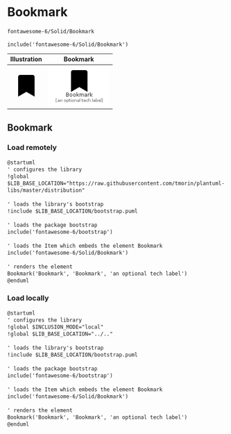 # Bookmark


```text
fontawesome-6/Solid/Bookmark
```

```text
include('fontawesome-6/Solid/Bookmark')
```



| Illustration | Bookmark |
| :---: | :---: |
| ![illustration for Illustration](../../fontawesome-6/Solid/Bookmark.png) | ![illustration for Bookmark](../../fontawesome-6/Solid/Bookmark.Local.png) |




## Bookmark

### Load remotely
```plantuml
@startuml
' configures the library
!global $LIB_BASE_LOCATION="https://raw.githubusercontent.com/tmorin/plantuml-libs/master/distribution"

' loads the library's bootstrap
!include $LIB_BASE_LOCATION/bootstrap.puml

' loads the package bootstrap
include('fontawesome-6/bootstrap')

' loads the Item which embeds the element Bookmark
include('fontawesome-6/Solid/Bookmark')

' renders the element
Bookmark('Bookmark', 'Bookmark', 'an optional tech label')
@enduml
```

### Load locally
```plantuml
@startuml
' configures the library
!global $INCLUSION_MODE="local"
!global $LIB_BASE_LOCATION="../.."

' loads the library's bootstrap
!include $LIB_BASE_LOCATION/bootstrap.puml

' loads the package bootstrap
include('fontawesome-6/bootstrap')

' loads the Item which embeds the element Bookmark
include('fontawesome-6/Solid/Bookmark')

' renders the element
Bookmark('Bookmark', 'Bookmark', 'an optional tech label')
@enduml
```

